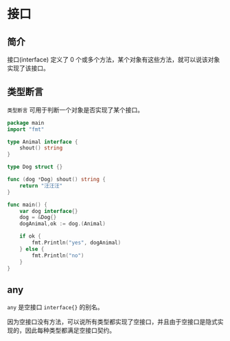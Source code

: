 # 接口

## 简介

接口(interface) 定义了 0 个或多个方法，某个对象有这些方法，就可以说该对象实现了该接口。

## 类型断言

`类型断言` 可用于判断一个对象是否实现了某个接口。

<div class="run"></div>

```go
package main
import "fmt"

type Animal interface {
    shout() string
}

type Dog struct {}

func (dog *Dog) shout() string {
    return "汪汪汪"
}

func main() {
    var dog interface{}
    dog = &Dog{}
    dogAnimal,ok := dog.(Animal)

    if ok {
        fmt.Println("yes", dogAnimal)
    } else {
        fmt.Println("no")
    }
}
```

## any

`any` 是空接口 `interface{}` 的别名。

因为空接口没有方法，可以说所有类型都实现了空接口，并且由于空接口是隐式实现的，因此每种类型都满足空接口契约。
